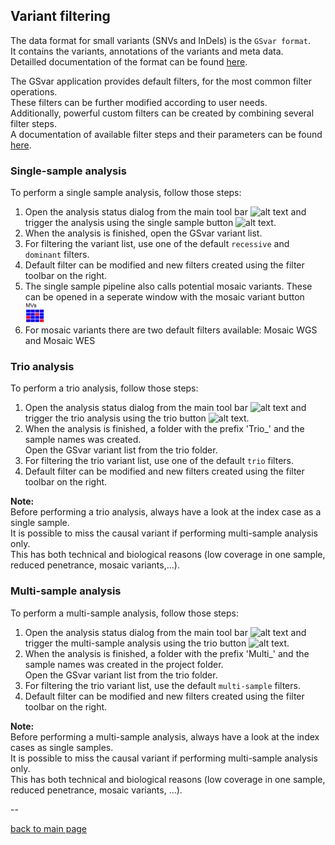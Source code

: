 ## Variant filtering

The data format for small variants (SNVs and InDels) is the `GSvar format`.  
It contains the variants, annotations of the variants and meta data.  
Detailled documentation of the format can be found [here](gsvar_format.md).  

The GSvar application provides default filters, for the most common filter operations.  
These filters can be further modified according to user needs.  
Additionally, powerful custom filters can be created by combining several filter steps.  
A documentation of available filter steps and their parameters can be found [here](https://github.com/imgag/ngs-bits/blob/master/doc/tools/VariantFilterAnnotations.md).

### Single-sample analysis

To perform a single sample analysis, follow those steps:

1. Open the analysis status dialog from the main tool bar ![alt text](analysis_status.png) and trigger the analysis using the single sample button ![alt text](single_sample.png).
2. When the analysis is finished, open the GSvar variant list.
3. For filtering the variant list, use one of the default `recessive` and `dominant` filters.
4. Default filter can be modified and new filters created using the filter toolbar on the right.
5. The single sample pipeline also calls potential mosaic variants. These can be opened in a seperate window with the mosaic variant button <img src="MosaicVariant.png" alt="alt text" width="30"/>
6. For mosaic variants there are two default filters available: Mosaic WGS and Mosaic WES

### Trio analysis

To perform a trio analysis, follow those steps:

1. Open the analysis status dialog from the main tool bar ![alt text](analysis_status.png) and trigger the trio analysis using the trio button ![alt text](trio.png).  
2. When the analysis is finished, a folder with the prefix 'Trio_' and the sample names was created.  
Open the GSvar variant list from the trio folder.
3. For filtering the trio variant list, use one of the default `trio` filters.
4. Default filter can be modified and new filters created using the filter toolbar on the right.

**Note:**  
Before performing a trio analysis, always have a look at the index case as a single sample.  
It is possible to miss the causal variant if performing multi-sample analysis only.  
This has both technical and biological reasons (low coverage in one sample, reduced penetrance, mosaic variants,...).


### Multi-sample analysis

To perform a multi-sample analysis, follow those steps:

1. Open the analysis status dialog from the main tool bar ![alt text](analysis_status.png) and trigger the multi-sample analysis using the trio button ![alt text](multi.png).  
2. When the analysis is finished, a folder with the prefix 'Multi_' and the sample names was created in the project folder.  
Open the GSvar variant list from the trio folder.
3. For filtering the trio variant list, use the default `multi-sample` filters.
4. Default filter can be modified and new filters created using the filter toolbar on the right.

**Note:**  
Before performing a multi-sample analysis, always have a look at the index cases as single samples.  
It is possible to miss the causal variant if performing multi-sample analysis only.  
This has both technical and biological reasons (low coverage in one sample, reduced penetrance, mosaic variants, ...).

--

[back to main page](index.md)
